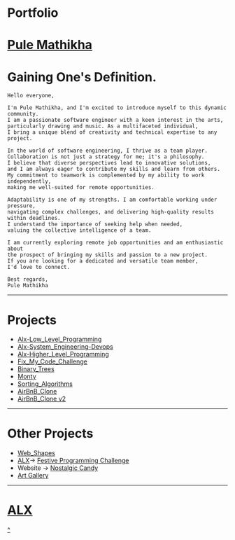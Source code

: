 # Portfolio
# [Pule Mathikha](https://wwww.pulemathikha.wordpress.com)

# Gaining One's Definition.
    
    Hello everyone,

    I'm Pule Mathikha, and I'm excited to introduce myself to this dynamic community.
    I am a passionate software engineer with a keen interest in the arts,
    particularly drawing and music. As a multifaceted individual,
    I bring a unique blend of creativity and technical expertise to any project.

    In the world of software engineering, I thrive as a team player.
    Collaboration is not just a strategy for me; it's a philosophy.
    I believe that diverse perspectives lead to innovative solutions,
    and I am always eager to contribute my skills and learn from others.
    My commitment to teamwork is complemented by my ability to work independently,
    making me well-suited for remote opportunities.

    Adaptability is one of my strengths. I am comfortable working under pressure,
    navigating complex challenges, and delivering high-quality results within deadlines.
    I understand the importance of seeking help when needed,
    valuing the collective intelligence of a team.

    I am currently exploring remote job opportunities and am enthusiastic about
    the prospect of bringing my skills and passion to a new project.
    If you are looking for a dedicated and versatile team member,
    I'd love to connect.

    Best regards,
    Pule Mathikha

---
# Projects
   * [Alx-Low_Level_Programming](https://github.com/TheeKingZa/alx-low_level_programming/tree/master/README.md)
   * [Alx-System_Engineering-Devops](https://github.com/TheeKingZA/alx-system_engineering-devops/tree/master/README.md)
   * [Alx-Higher_Level_Programming](https://github.com/TheeKingZa/alx-higher_level_programming/tree/master/README.md)
   * [Fix_My_Code_Challenge](https://github.com/TheeKingZa/fix_my_code_challenge/tree/master/README.md)
   * [Binary_Trees](https://github.com/TheeKingZa/binary_trees/tree/master/README.md)
   * [Monty](https://github.com/TheeKingZa/monty/tree/master/README.md)
   * [Sorting_Algorithms](https://github.com/TheeKingZa/sorting_algorithms/tree/master/README.md)
   * [AirBnB_Clone](https://github.com/TheeKingZa/airbnb_clone/tree/master/README.md)
   * [AirBnB_Clone v2](https://github.com/TheeKingZa/airbnb_clone_v2/tree/master/README.md)
---
# Other Projects
   * [Web_Shapes](https://github.com/TheeKingZa/Shape_Shooter#readme)
   * [ALX](http://alxafrica.com)-> [Festive Programming Challenge](https://github.com/TheeKingZa/christXmas_wish/tree/master/README.md)
   * Website -> [Nostalgic Candy](https://github.com/TheeKingZa/Nostalgic-Candy/blob/master/README.md)
   * [Art Gallery](https://github.com/TheeKingZa/ArtGallery/blob/master/README.md)
---

# [ALX](https://www.alxafrica.com)

[^](#portfolio)
